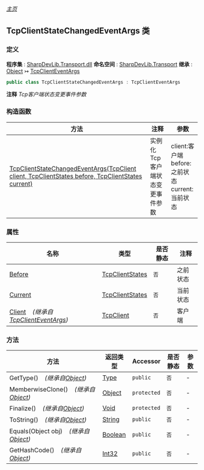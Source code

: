 ###### [主页](./Index.md "主页")
## TcpClientStateChangedEventArgs 类
### 定义
**程序集** : [SharpDevLib.Transport.dll](./SharpDevLib.Transport.assembly.md "SharpDevLib.Transport.dll")
**命名空间** : [SharpDevLib.Transport](./SharpDevLib.Transport.namespace.md "SharpDevLib.Transport")
**继承** : [Object](https://learn.microsoft.com/en-us/dotnet/api/system.object "Object") ↣ [TcpClientEventArgs](./SharpDevLib.Transport.TcpClientEventArgs.md "TcpClientEventArgs")
``` csharp
public class TcpClientStateChangedEventArgs : TcpClientEventArgs
```
**注释**
*Tcp客户端状态变更事件参数*

### 构造函数
|方法|注释|参数|
|---|---|---|
|[TcpClientStateChangedEventArgs(TcpClient client, TcpClientStates before, TcpClientStates current)](./SharpDevLib.Transport.TcpClientStateChangedEventArgs.ctor.TcpClient.TcpClientStates.TcpClientStates.md "TcpClientStateChangedEventArgs(TcpClient client, TcpClientStates before, TcpClientStates current)")|实例化Tcp客户端状态变更事件参数|client:客户端<br>before:之前状态<br>current:当前状态|

### 属性
|名称|类型|是否静态|注释|
|---|---|---|---|
|[Before](./SharpDevLib.Transport.TcpClientStateChangedEventArgs.Before.md "Before")|[TcpClientStates](./SharpDevLib.Transport.TcpClientStates.md "TcpClientStates")|`否`|之前状态|
|[Current](./SharpDevLib.Transport.TcpClientStateChangedEventArgs.Current.md "Current")|[TcpClientStates](./SharpDevLib.Transport.TcpClientStates.md "TcpClientStates")|`否`|当前状态|
|[Client](./SharpDevLib.Transport.TcpClientEventArgs.Client.md "Client")&nbsp;&nbsp;&nbsp;&nbsp;*(继承自[TcpClientEventArgs](./SharpDevLib.Transport.TcpClientEventArgs.md "TcpClientEventArgs"))*|[TcpClient](./SharpDevLib.Transport.TcpClient.md "TcpClient")|`否`|客户端|

### 方法
|方法|返回类型|Accessor|是否静态|参数|
|---|---|---|---|---|
|GetType()&nbsp;&nbsp;&nbsp;&nbsp;*(继承自[Object](https://learn.microsoft.com/en-us/dotnet/api/system.object "Object"))*|[Type](https://learn.microsoft.com/en-us/dotnet/api/system.type "Type")|`public`|`否`|-|
|MemberwiseClone()&nbsp;&nbsp;&nbsp;&nbsp;*(继承自[Object](https://learn.microsoft.com/en-us/dotnet/api/system.object "Object"))*|[Object](https://learn.microsoft.com/en-us/dotnet/api/system.object "Object")|`protected`|`否`|-|
|Finalize()&nbsp;&nbsp;&nbsp;&nbsp;*(继承自[Object](https://learn.microsoft.com/en-us/dotnet/api/system.object "Object"))*|[Void](https://learn.microsoft.com/en-us/dotnet/api/system.void "Void")|`protected`|`否`|-|
|ToString()&nbsp;&nbsp;&nbsp;&nbsp;*(继承自[Object](https://learn.microsoft.com/en-us/dotnet/api/system.object "Object"))*|[String](https://learn.microsoft.com/en-us/dotnet/api/system.string "String")|`public`|`否`|-|
|Equals(Object obj)&nbsp;&nbsp;&nbsp;&nbsp;*(继承自[Object](https://learn.microsoft.com/en-us/dotnet/api/system.object "Object"))*|[Boolean](https://learn.microsoft.com/en-us/dotnet/api/system.boolean "Boolean")|`public`|`否`|-|
|GetHashCode()&nbsp;&nbsp;&nbsp;&nbsp;*(继承自[Object](https://learn.microsoft.com/en-us/dotnet/api/system.object "Object"))*|[Int32](https://learn.microsoft.com/en-us/dotnet/api/system.int32 "Int32")|`public`|`否`|-|

